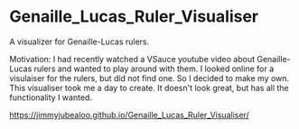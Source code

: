 # Genaille_Lucas_Ruler_Visualiser
A visualizer for Genaille-Lucas rulers.

Motivation: I had recently watched a VSauce youtube video about Genaille-Lucas rulers and wanted to play around with them.
I looked online for a visulaiser for the rulers, but did not find one. So I decided to make my own. This visualiser took me
a day to create. It doesn't look great, but has all the functionality I wanted.

https://jimmyjubealoo.github.io/Genaille_Lucas_Ruler_Visualiser/
